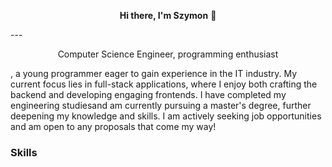 <p align="center">
 <b>Hi there, I'm Szymon</b> 👋
</p>
---
<p align="center">
Computer Science Engineer, programming enthusiast
</p>

, a young programmer eager to gain experience in the IT industry. My current focus lies in full-stack applications, where I enjoy both crafting the backend and developing engaging frontends. I have completed my engineering studiesand am currently pursuing a master's degree, further deepening my knowledge and skills. I am actively seeking job opportunities and am open to any proposals that come my way!

### Skills


<!--
**Szymon017/szymon017** is a ✨ _special_ ✨ repository because its `README.md` (this file) appears on your GitHub profile.

Here are some ideas to get you started:

- 🔭 I’m currently working on ...
- 🌱 I’m currently learning ...
- 👯 I’m looking to collaborate on ...
- 🤔 I’m looking for help with ...
- 💬 Ask me about ...
- 📫 How to reach me: ...
- 😄 Pronouns: ...
- ⚡ Fun fact: ...
-->
